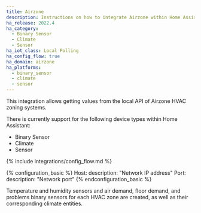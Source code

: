 ```yaml
---
title: Airzone
description: Instructions on how to integrate Airzone within Home Assistant.
ha_release: 2022.4
ha_category:
  - Binary Sensor
  - Climate
  - Sensor
ha_iot_class: Local Polling
ha_config_flow: true
ha_domain: airzone
ha_platforms:
  - binary_sensor
  - climate
  - sensor
---
```


This integration allows getting values from the local API of Airzone HVAC zoning systems.

There is currently support for the following device types within Home Assistant:

- Binary Sensor
- Climate
- Sensor

{% include integrations/config_flow.md %}

{% configuration_basic %}
Host:
  description: "Network IP address"
Port:
  description: "Network port"
{% endconfiguration_basic %}

Temperature and humidity sensors and air demand, floor demand, and problems binary sensors for each HVAC zone are created, as well as their corresponding climate entities.

